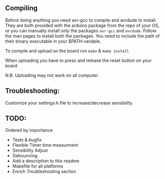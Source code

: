 Compiling
---------

Before doing anything you need avr-gcc to compile and avrdude to install.
They are both provided with the arduino package from the repo of your OS,
or you can manually install only the packages `avr-gcc` and `avrdude`.
Follow the man pages to install both the packages. You need to include
the path of their binary executable in your $PATH variable.

To compile and upload on the board run `make` & `make install`

When uploading you have to press and release the reset button on your board

N.B. Uploading may not work on all computer.

Troubleshooting:
----------------

Customize your settings.h file to increase/decrease sensibility.

TODO:
-----

Ordered by importance

* Tests & bugfix
* Flexible Timer time measurment
* Sensibility Adjust
* Debouncing
* Add a description to this readme
* Makefile for all platforms
* Enrich Troubleshooting section
